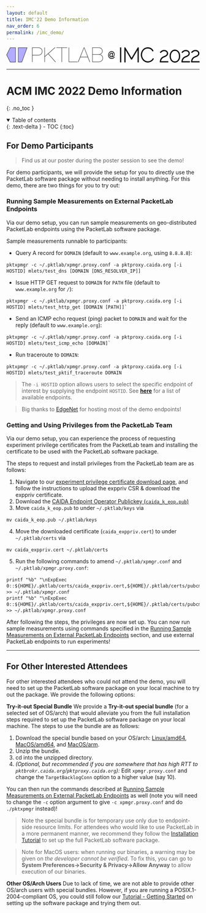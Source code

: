 ```yaml
---
layout: default
title: IMC'22 Demo Information
nav_order: 6
permalink: /imc_demo/
---
```


![PKTLAB_at_IMC](/assets/images/pktlab_logo_at_imc.png)

---

# ACM IMC 2022 Demo Information
{: .no_toc }

<details open markdown="block">
  <summary>
    Table of contents
  </summary>
  {: .text-delta }
- TOC
{:toc}
</details>

## For Demo Participants
> Find us at our poster during the poster session to see the demo!

For demo participants, we will provide the setup for you to directly use the PacketLab software package without needing to install anything. For this demo, there are two things for you to try out:

### Running Sample Measurements on External PacketLab Endpoints
Via our demo setup, you can run sample measurements on geo-distributed PacketLab endpoints using the PacketLab software package.

Sample measurements runnable to participants:
- Query A record for `DOMAIN` (default to `www.example.org`, using `8.8.8.8`):
```
pktxpmgr -c ~/.pktlab/xpmgr.proxy.conf -a pktproxy.caida.org [-i HOSTID] mlets/test_dns [DOMAIN [DNS_RESOLVER_IP]]
```
- Issue HTTP GET request to `DOMAIN` for `PATH` file (default to `www.example.org` for `/`):
```
pktxpmgr -c ~/.pktlab/xpmgr.proxy.conf -a pktproxy.caida.org [-i HOSTID] mlets/test_http_get [DOMAIN [PATH]]`
```
- Send an ICMP echo request (ping) packet to `DOMAIN` and wait for the reply (default to `www.example.org`):
```
pktxpmgr -c ~/.pktlab/xpmgr.proxy.conf -a pktproxy.caida.org [-i HOSTID] mlets/test_icmp_echo [DOMAIN]`
```
- Run traceroute to `DOMAIN`:
```
pktxpmgr -c ~/.pktlab/xpmgr.proxy.conf -a pktproxy.caida.org [-i HOSTID] mlets/test_pktif_traceroute DOMAIN
```

> The `-i HOSTID` option allows users to select the specific endpoint of interest by supplying the endpoint `HOSTID`. See **[here](/assets/Serverlist.txt)** for a list of available endpoints.

> Big thanks to [EdgeNet](https://www.edge-net.org/) for hosting most of the demo endpoints!

### Getting and Using Privileges from the PacketLab Team
Via our demo setup, you can experience the process of requesting experiment privilege certificates from the PacketLab team and installing the certificate to be used with the PacketLab software package.

The steps to request and install privileges from the PacketLab team are as follows:
1. Navigate to our [experiment privilege certificate download page](http://riverrun.sprai.org:5000/), and follow the instructions to upload the exppriv CSR & download the exppriv certificate.
2. Download the [CAIDA Endpoint Operator Publickey (`caida_k_eop.pub`)](/assets/caida_k_eop.pub)
3. Move `caida_k_eop.pub` to under `~/.pktlab/keys` via
```
mv caida_k_eop.pub ~/.pktlab/keys
```
4. Move the downloaded certificate (`caida_exppriv.cert`) to under `~/.pktlab/certs` via
```
mv caida_exppriv.cert ~/.pktlab/certs
```
5. Run the following commands to amend `~/.pktlab/xpmgr.conf` and `~/.pktlab/xpmgr.proxy.conf`:
```
printf "%b" "\nExpExec 0::${HOME}/.pktlab/certs/caida_exppriv.cert,${HOME}/.pktlab/certs/pubcmd_exper_xc.cert:${HOME}/.pktlab/keys/caida_k_eop.pub::\n" >> ~/.pktlab/xpmgr.conf
printf "%b" "\nExpExec 0::${HOME}/.pktlab/certs/caida_exppriv.cert,${HOME}/.pktlab/certs/pubcmd_exper_xc.cert:${HOME}/.pktlab/keys/caida_k_eop.pub::\n" >> ~/.pktlab/xpmgr.proxy.conf
```

After following the steps, the privileges are now set up. You can now run sample measurements using commands specified in the [Running Sample Measurements on External PacketLab Endpoints](#running-sample-measurements-on-external-packetlab-endpoints) section, and use external PacketLab endpoints to run experiments!

---
## For Other Interested Attendees
For other interested attendees who could not attend the demo, you will need to set up the PacketLab software package on your local machine to try out the package. We provide the following options:

**Try-it-out Special Bundle** We provide a **Try-it-out special bundle** (for a selected set of OS/arch) that would alleviate you from the full installation steps required to set up the PacketLab software package on your local machine. The steps to use the bundle are as follows:
1. Download the special bundle based on your OS/arch: [Linux/amd64](https://packetlab.web.illinois.edu/release/special_bundle/pktlab-special.linux.amd64.zip), [MacOS/amd64](https://packetlab.web.illinois.edu/release/special_bundle/pktlab-special.macos.amd64.zip), and [MacOS/arm](https://packetlab.web.illinois.edu/release/special_bundle/pktlab-special.macos.arm.zip).
2. Unzip the bundle.
3. cd into the unzipped directory.
4. *(Optional, but recommended if you are somewhere that has high RTT to `pktbrokr.caida.org`/`pktproxy.caida.org`):* Edit `xpmgr.proxy.conf` and change the `TargetBacklogConn` option to a higher value (say 10).

You can then run the commands described at [Running Sample Measurements on External PacketLab Endpoints](#running-sample-measurements-on-external-packetlab-endpoints) as well (note you will need to change the `-c` option argument to give `-c xpmgr.proxy.conf` and do `./pktxpmgr` instead)!

> Note the special bundle is for temporary use only due to endpoint-side resource limits. For attendees who would like to use PacketLab in a more permanent manner, we recommend they follow the [Installation Tutorial](/tutorial/installation) to set up the full PacketLab software package.

> Note for MacOS users: when running our binaries, a warning may be given on *the developer cannot be verified*. To fix this, you can go to **System Preferences->Security & Privacy->Allow Anyway** to allow execution of our binaries.

**Other OS/Arch Users** Due to lack of time, we are not able to provide other OS/arch users with special bundles. However, if you are running a POSIX.1-2004-compliant OS, you could still follow our [Tutorial - Getting Started](/tutorial#getting-started) on setting up the software package and trying them out.